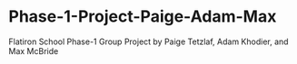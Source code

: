 # Phase-1-Project-Paige-Adam-Max
Flatiron School Phase-1 Group Project by Paige Tetzlaf, Adam Khodier, and Max McBride
